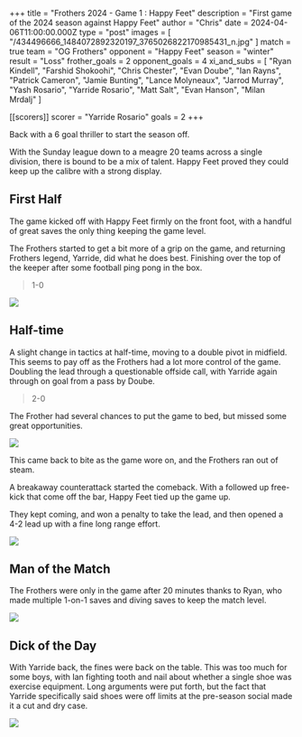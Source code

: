 +++
title = "Frothers 2024 - Game 1 : Happy Feet"
description = "First game of the 2024 season against Happy Feet"
author = "Chris"
date = 2024-04-06T11:00:00.000Z
type = "post"
images = [ "/434496666_1484072892320197_3765026822170985431_n.jpg" ]
match = true
team = "OG Frothers"
opponent = "Happy Feet"
season = "winter"
result = "Loss"
frother_goals = 2
opponent_goals = 4
xi_and_subs = [
  "Ryan Kindell",
  "Farshid Shokoohi",
  "Chris Chester",
  "Evan Doube",
  "Ian Rayns",
  "Patrick Cameron",
  "Jamie Bunting",
  "Lance Molyneaux",
  "Jarrod Murray",
  "Yash Rosario",
  "Yarride Rosario",
  "Matt Salt",
  "Evan Hanson",
  "Milan Mrdalj"
]

[[scorers]]
scorer = "Yarride Rosario"
goals = 2
+++

Back with a 6 goal thriller to start the season off.

With the Sunday league down to a meagre 20 teams across a single division, there is bound to be a mix of talent. Happy Feet proved they could keep up the calibre with a strong display.

## First Half

The game kicked off with Happy Feet firmly on the front foot, with a handful of great saves the only thing keeping the game level.

The Frothers started to get a bit more of a grip on the game, and returning Frothers legend, Yarride, did what he does best. Finishing over the top of the keeper after some football ping pong in the box.

> 1-0

![](/434819929_398997866248828_3816456996023941832_n.jpg)

## Half-time

A slight change in tactics at half-time, moving to a double pivot in midfield. This seems to pay off as the Frothers had a lot more control of the game. Doubling the lead through a questionable offside call, with Yarride again through on goal from a pass by Doube.

> 2-0

The Frother had several chances to put the game to bed, but missed some great opportunities.

![](/416251442_1131188724863274_8808877495751965457_n.jpg)

This came back to bite as the game wore on, and the Frothers ran out of steam.

A breakaway counterattack started the comeback. With a followed up free-kick that come off the bar, Happy Feet tied up the game up.

They kept coming, and won a penalty to take the lead, and then opened a 4-2 lead up with a fine long range effort.

![](/434360087_1823345324744564_4746376152563242545_n.jpg)

## Man of the Match

The Frothers were only in the game after 20 minutes thanks to Ryan,  who made multiple 1-on-1 saves and diving saves to keep the match level.

![](/434402148_3725044174442649_8904756829526073152_n.jpg)

## Dick of the Day

With Yarride back, the fines were back on the table. This was too much for some boys, with Ian fighting tooth and nail about whether a single shoe was exercise equipment. Long arguments were put forth, but the fact that Yarride specifically said shoes were off limits at the pre-season social made it a cut and dry case.

![](/20240407121829_IMG_0758.JPG)
